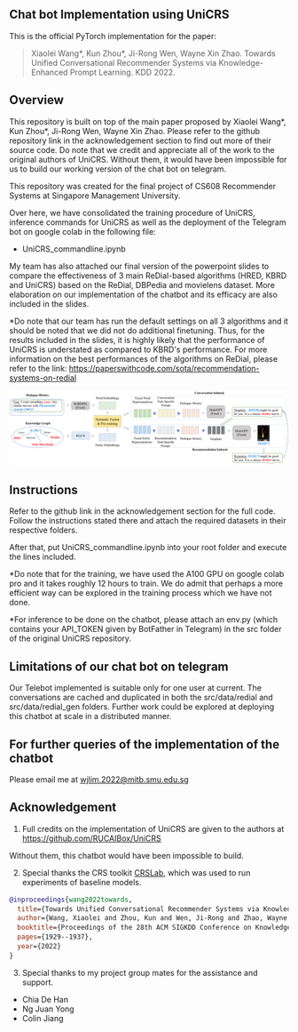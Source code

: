 ## Chat bot Implementation using UniCRS

This is the official PyTorch implementation for the paper:

> Xiaolei Wang*, Kun Zhou*, Ji-Rong Wen, Wayne Xin Zhao. Towards Unified Conversational Recommender Systems via Knowledge-Enhanced Prompt Learning. KDD 2022.

## Overview

This repository is built on top of the main paper proposed by Xiaolei Wang*, Kun Zhou*, Ji-Rong Wen, Wayne Xin Zhao. Please refer to the github repository link in the acknowledgement section to find out more of their source code. Do note that we credit and appreciate all of the work to the original authors of UniCRS. Without them, it would have been impossible for us to build our working version of the chat bot on telegram. 

This repository was created for the final project of CS608 Recommender Systems at Singapore Management University.

Over here, we have consolidated the training procedure of UniCRS, inference commands for UniCRS as well as the deployment of the Telegram bot on google colab in the following file:
- UniCRS_commandline.ipynb

My team has also attached our final version of the powerpoint slides to compare the effectiveness of 3 main ReDial-based algorithms (HRED, KBRD and UniCRS) based on the ReDial, DBPedia and movielens dataset. More elaboration on our implementation of the chatbot and its efficacy are also included in the slides.

*Do note that our team has run the default settings on all 3 algorithms and it should be noted that we did not do additional finetuning. Thus, for the results included in the slides, it is highly likely that the performance of UniCRS is understated as compared to KBRD's performance. For more information on the best performances of the algorithms on ReDial, please refer to the link: https://paperswithcode.com/sota/recommendation-systems-on-redial 

![model](asset/model.png)



## Instructions

Refer to the github link in the acknowledgement section for the full code. Follow the instructions stated there and attach the required datasets in their respective folders.

After that, put UniCRS_commandline.ipynb into your root folder and execute the lines included. 

*Do note that for the training, we have used the A100 GPU on google colab pro and it takes roughly 12 hours to train. We do admit that perhaps a more efficient way can be explored in the training process which we have not done. 

*For inference to be done on the chatbot, please attach an env.py (which contains your API_TOKEN given by BotFather in Telegram) in the src folder of the original UniCRS repository.

## Limitations of our chat bot on telegram

Our Telebot implemented is suitable only for one user at current. The conversations are cached and duplicated in both the src/data/redial and src/data/redial_gen folders. Further work could be explored at deploying this chatbot at scale in a distributed manner. 

## For further queries of the implementation of the chatbot

Please email me at wjlim.2022@mitb.smu.edu.sg


## Acknowledgement

1. Full credits on the implementation of UniCRS are given to the authors at https://github.com/RUCAIBox/UniCRS 

Without them, this chatbot would have been impossible to build.



2. Special thanks the CRS toolkit [CRSLab](https://github.com/RUCAIBox/CRSLab), which was used to run experiments of baseline models.

```bibtex
@inproceedings{wang2022towards,
  title={Towards Unified Conversational Recommender Systems via Knowledge-Enhanced Prompt Learning},
  author={Wang, Xiaolei and Zhou, Kun and Wen, Ji-Rong and Zhao, Wayne Xin},
  booktitle={Proceedings of the 28th ACM SIGKDD Conference on Knowledge Discovery and Data Mining},
  pages={1929--1937},
  year={2022}
}
```

3. Special thanks to my project group mates for the assistance and support.
- Chia De Han
- Ng Juan Yong
- Colin Jiang
